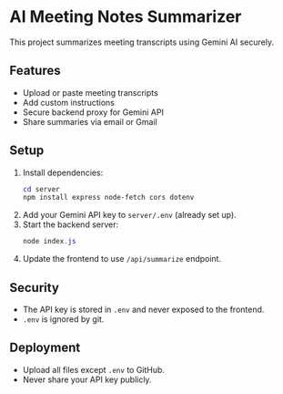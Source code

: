 # AI Meeting Notes Summarizer

This project summarizes meeting transcripts using Gemini AI securely.

## Features
- Upload or paste meeting transcripts
- Add custom instructions
- Secure backend proxy for Gemini API
- Share summaries via email or Gmail

## Setup
1. Install dependencies:
   ```powershell
   cd server
   npm install express node-fetch cors dotenv
   ```
2. Add your Gemini API key to `server/.env` (already set up).
3. Start the backend server:
   ```powershell
   node index.js
   ```
4. Update the frontend to use `/api/summarize` endpoint.

## Security
- The API key is stored in `.env` and never exposed to the frontend.
- `.env` is ignored by git.

## Deployment
- Upload all files except `.env` to GitHub.
- Never share your API key publicly.
